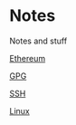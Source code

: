 # Notes
Notes and stuff


[Ethereum](ethereum/README.md)

[GPG](gpg/README.md)

[SSH](ssh/README.md)

[Linux](linux/README.md)
